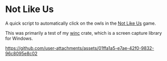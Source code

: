 # Not Like Us

A quick script to automatically click on the owls in the [Not Like Us](https://notlikeusgame.com/) game.

This was primarily a test of my [winc](https://github.com/TeamDman/winc) crate, which is a screen capture library for Windows.

https://github.com/user-attachments/assets/01ffa1a5-e7ae-42f0-9832-96c8095e8c02

